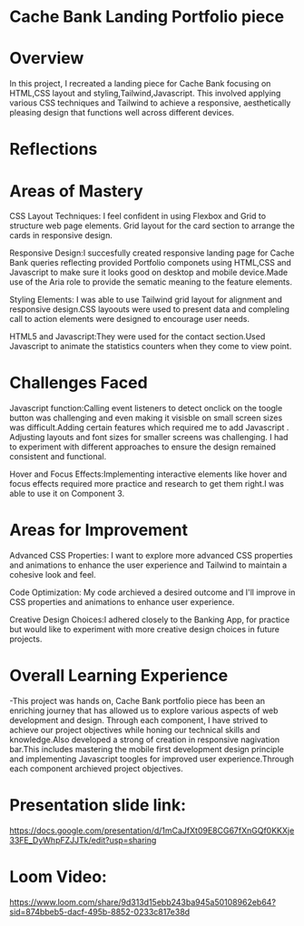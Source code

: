 # Cache Bank Landing Portfolio piece 

# Overview
In this project, I recreated a landing piece for Cache Bank focusing on HTML,CSS layout and styling,Tailwind,Javascript. This involved applying various CSS techniques and Tailwind to achieve a responsive, aesthetically pleasing design that functions well across different devices.

# Reflections
# Areas of Mastery
 CSS Layout Techniques: I feel confident in using Flexbox and Grid to structure web page elements. Grid layout for the card section to arrange the cards in responsive design.

Responsive Design:I succesfully created responsive landing page for Cache Bank queries reflecting provided Portfolio componets using HTML,CSS and Javascript to make sure it looks good on desktop and mobile device.Made use of the Aria role to provide the sematic meaning to the feature elements.

Styling Elements: I was able to use Tailwind grid layout for alignment and responsive design.CSS layoouts were used to present data and compleling call to action elements were designed to encourage user needs.

HTML5 and Javascript:They were used for the contact section.Used Javascript to animate the statistics counters when they come to view point.
# Challenges Faced

Javascript function:Calling event listeners to detect onclick on the toogle button was challenging and even making it visisble on small screen sizes was difficult.Adding certain features which required me to add Javascript .
Adjusting layouts and font sizes for smaller screens was challenging. I had to experiment with different approaches to ensure the design remained consistent and functional.

Hover and Focus Effects:Implementing interactive elements like hover and focus effects required more practice and research to get them right.I was able to use it on Component 3.

# Areas for Improvement
Advanced CSS Properties: I want to explore more advanced CSS properties and animations to enhance the user experience and Tailwind to maintain a cohesive look and feel.

Code Optimization: My code archieved a desired outcome and I'll improve in CSS properties and animations to enhance user experience.

Creative Design Choices:I adhered closely to the Banking App, for practice but would like to experiment with more creative design choices in future projects.

# Overall Learning Experience
-This project was hands on, Cache Bank portfolio piece has been an enriching journey that has allowed us to explore various aspects of web development and design. Through each component, I have strived to achieve our project objectives while honing our technical skills and knowledge.Also developed a strong of creation in responsive nagivation bar.This includes mastering the mobile first development design principle and implementing Javascript toogles for improved user experience.Through each component archieved project objectives.

# Presentation slide link:
https://docs.google.com/presentation/d/1mCaJfXt09E8CG67fXnGQf0KKXje33FE_DyWhpFZJJTk/edit?usp=sharing

# Loom Video:
https://www.loom.com/share/9d313d15ebb243ba945a50108962eb64?sid=874bbeb5-dacf-495b-8852-0233c817e38d
